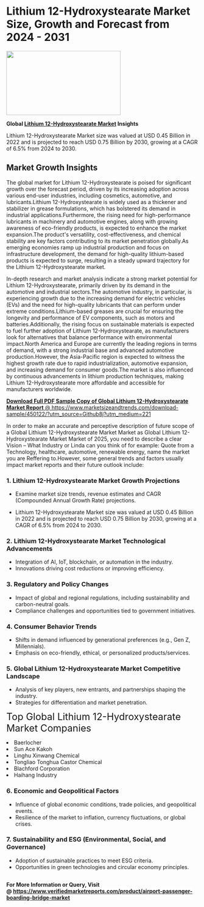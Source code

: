 <H1>Lithium 12-Hydroxystearate Market Size, Growth and Forecast from 2024 - 2031</H1><img class="aligncenter size-medium wp-image-584254" src="https://thirdeyenews.in/wp-content/uploads/2024/09/Global-Market-Research-300x168.jpeg" alt="" width="300" height="168" /><p><strong>Global&nbsp;<a href="https://www.marketsizeandtrends.com/download-sample/450122/?utm_source=Github8j?utm_medium=221">Lithium 12-Hydroxystearate Market</a> Insights</strong></p><p>Lithium 12-Hydroxystearate Market size was valued at USD 0.45 Billion in 2022 and is projected to reach USD 0.75 Billion by 2030, growing at a CAGR of 6.5% from 2024 to 2030.</p><p><h2>Market Growth Insights</h2> <p>The global market for Lithium 12-Hydroxystearate is poised for significant growth over the forecast period, driven by its increasing adoption across various end-user industries, including cosmetics, automotive, and lubricants.Lithium 12-Hydroxystearate is widely used as a thickener and stabilizer in grease formulations, which has bolstered its demand in industrial applications.Furthermore, the rising need for high-performance lubricants in machinery and automotive engines, along with growing awareness of eco-friendly products, is expected to enhance the market expansion.The product's versatility, cost-effectiveness, and chemical stability are key factors contributing to its market penetration globally.As emerging economies ramp up industrial production and focus on infrastructure development, the demand for high-quality lithium-based products is expected to surge, resulting in a steady upward trajectory for the Lithium 12-Hydroxystearate market.</p> <p><a href="#"></a></p> <p>In-depth research and market analysis indicate a strong market potential for Lithium 12-Hydroxystearate, primarily driven by its demand in the automotive and industrial sectors.The automotive industry, in particular, is experiencing growth due to the increasing demand for electric vehicles (EVs) and the need for high-quality lubricants that can perform under extreme conditions.Lithium-based greases are crucial for ensuring the longevity and performance of EV components, such as motors and batteries.Additionally, the rising focus on sustainable materials is expected to fuel further adoption of Lithium 12-Hydroxystearate, as manufacturers look for alternatives that balance performance with environmental impact.North America and Europe are currently the leading regions in terms of demand, with a strong industrial base and advanced automotive production.However, the Asia-Pacific region is expected to witness the highest growth rate due to rapid industrialization, automotive expansion, and increasing demand for consumer goods.The market is also influenced by continuous advancements in lithium production techniques, making Lithium 12-Hydroxystearate more affordable and accessible for manufacturers worldwide.</p> <p><a href="#"></p><p><span class=""><strong>Download Full PDF Sample Copy of Global Lithium 12-Hydroxystearate Market Report</strong> @ <a href="https://www.marketsizeandtrends.com/download-sample/450122/?utm_source=Github8j?utm_medium=221" target="_blank">https://www.marketsizeandtrends.com/download-sample/450122/?utm_source=Github8j?utm_medium=221</a></span></p><p>In order to make an accurate and perceptive description of future scope of a Global&nbsp;Lithium 12-Hydroxystearate Market Market as Global&nbsp;Lithium 12-Hydroxystearate Market Market of 2025, you need to describe a clear Vision &ndash; What Industry or Linda can you think of for example: Quote from a Technology, healthcare, automotive, renewable energy, name the market you are Reffering to.However, some general trends and factors usually impact market reports and their future outlook include:</p><h3>1.&nbsp;<strong>Lithium 12-Hydroxystearate Market Growth Projections</strong></h3><ul><li>Examine market size trends, revenue estimates and CAGR (Compounded Annual Growth Rate) projections.</li><li><p>Lithium 12-Hydroxystearate Market size was valued at USD 0.45 Billion in 2022 and is projected to reach USD 0.75 Billion by 2030, growing at a CAGR of 6.5% from 2024 to 2030.</p></li></ul><h3>2.&nbsp;<strong>Lithium 12-Hydroxystearate Market Technological Advancements</strong></h3><ul><li>Integration of AI, IoT, blockchain, or automation in the industry.</li><li>Innovations driving cost reductions or improving efficiency.</li></ul><h3>3.&nbsp;<strong>Regulatory and Policy Changes</strong></h3><ul><li>Impact of global and regional regulations, including sustainability and carbon-neutral goals.</li><li>Compliance challenges and opportunities tied to government initiatives.</li></ul><h3>4.&nbsp;<strong>Consumer Behavior Trends</strong></h3><ul><li>Shifts in demand influenced by generational preferences (e.g., Gen Z, Millennials).</li><li>Emphasis on eco-friendly, ethical, or personalized products/services.</li></ul><h3>5.&nbsp;<strong>Global Lithium 12-Hydroxystearate Market Competitive Landscape</strong></h3><ul><li>Analysis of key players, new entrants, and partnerships shaping the industry.</li><li>Strategies for differentiation and market penetration.</li></ul><p data-pm-slice="1 1 []"><span style="color: inherit; font-family: inherit; font-size: 25px;">Top Global Lithium 12-Hydroxystearate Market Companies</span></p><div class="" data-test-id=""><p><li>Baerlocher</li><li> Sun Ace Kakoh</li><li> Linghu Xinwang Chemical</li><li> Tongliao Tonghua Castor Chemical</li><li> Blachford Corporation</li><li> Haihang Industry</li></p></div><h3>6.&nbsp;<strong>Economic and Geopolitical Factors</strong></h3><ul><li>Influence of global economic conditions, trade policies, and geopolitical events.</li><li>Resilience of the market to inflation, currency fluctuations, or global crises.</li></ul><h3>7.&nbsp;<strong>Sustainability and ESG (Environmental, Social, and Governance)</strong></h3><ul><li>Adoption of sustainable practices to meet ESG criteria.</li><li>Opportunities in green technologies and circular economy principles.</li></ul><h2><strong style="font-size: 14px;">For More Information or Query, Visit @&nbsp;</strong><a style="background-color: #ffffff; font-size: 14px;" href="https://www.marketsizeandtrends.com/report/lithium-12-hydroxystearate-market/" target="_blank">https://www.verifiedmarketreports.com/product/airport-passenger-boarding-bridge-market</a></h2>